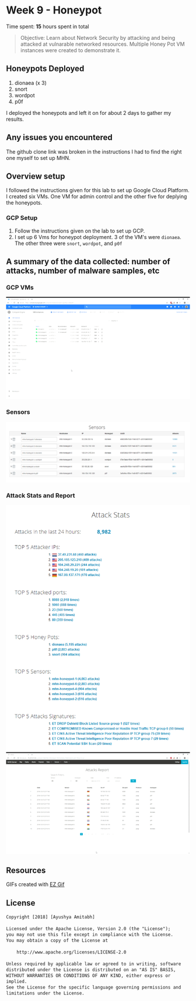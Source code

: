 # Week 9 - Honeypot

Time spent: **15** hours spent in total

> Objective: Learn about Network Security by attacking and being attacked at vulnarable networked resources. Multiple Honey Pot VM instances were created to demonstrate it.

## Honeypots Deployed
1. dionaea (x 3)
2. snort
3. wordpot
4. p0f

I deployed the honeypots and left it on for about 2 days to gather my results.

## Any issues you encountered
The github clone link was broken in the instructions I had to find the right one myself to set up MHN.

## Overview setup
I followed the instructions given for this lab to set up Google Cloud Platform. I created six VMs. One VM for admin control and the other five for deplying the honeypots.

### GCP Setup
1. Follow the instructions given on the lab to set up GCP.
2. I set up 6 Vms for honeypot deployment. 3 of the VM's were `dionaea`. The other three were `snort`, `wordpot`, and `p0f`

## A summary of the data collected: number of attacks, number of malware samples, etc

### GCP VMs
![](https://github.com/ayushyamitabh/Week9-CodePath-Cybersecurity/blob/master/gcloud.gif)

### Sensors
![](https://github.com/ayushyamitabh/Week9-CodePath-Cybersecurity/blob/master/sensors.PNG)

### Attack Stats and Report
![](https://github.com/ayushyamitabh/Week9-CodePath-Cybersecurity/blob/master/stats.PNG)
![](https://github.com/ayushyamitabh/Week9-CodePath-Cybersecurity/blob/master/attacks.gif)

## Resources
GIFs created with [EZ Gif](https://ezgif.com)

## License

    Copyright [2018] [Ayushya Amitabh]

    Licensed under the Apache License, Version 2.0 (the "License");
    you may not use this file except in compliance with the License.
    You may obtain a copy of the License at

        http://www.apache.org/licenses/LICENSE-2.0

    Unless required by applicable law or agreed to in writing, software
    distributed under the License is distributed on an "AS IS" BASIS,
    WITHOUT WARRANTIES OR CONDITIONS OF ANY KIND, either express or implied.
    See the License for the specific language governing permissions and
    limitations under the License.
